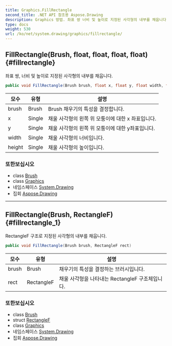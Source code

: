 ```yaml
---
title: Graphics.FillRectangle
second_title: .NET API 참조용 Aspose.Drawing
description: Graphics 방법. 좌표 쌍 너비 및 높이로 지정된 사각형의 내부를 채웁니다.
type: docs
weight: 530
url: /ko/net/system.drawing/graphics/fillrectangle/
---
```

## FillRectangle(Brush, float, float, float, float) {#fillrectangle}

좌표 쌍, 너비 및 높이로 지정된 사각형의 내부를 채웁니다.

```csharp
public void FillRectangle(Brush brush, float x, float y, float width, float height)
```

| 모수 | 유형 | 설명 |
| --- | --- | --- |
| brush | Brush | Brush 채우기의 특성을 결정합니다. |
| x | Single | 채울 사각형의 왼쪽 위 모퉁이에 대한 x 좌표입니다. |
| y | Single | 채울 사각형의 왼쪽 위 모퉁이에 대한 y좌표입니다. |
| width | Single | 채울 사각형의 너비입니다. |
| height | Single | 채울 사각형의 높이입니다. |

### 또한보십시오

* class [Brush](../../brush/)
* class [Graphics](../)
* 네임스페이스 [System.Drawing](../../graphics/)
* 집회 [Aspose.Drawing](../../../)

---

## FillRectangle(Brush, RectangleF) {#fillrectangle_1}

RectangleF 구조로 지정된 사각형의 내부를 채웁니다.

```csharp
public void FillRectangle(Brush brush, RectangleF rect)
```

| 모수 | 유형 | 설명 |
| --- | --- | --- |
| brush | Brush | 채우기의 특성을 결정하는 브러시입니다. |
| rect | RectangleF | 채울 사각형을 나타내는 RectangleF 구조체입니다. |

### 또한보십시오

* class [Brush](../../brush/)
* struct [RectangleF](../../rectanglef/)
* class [Graphics](../)
* 네임스페이스 [System.Drawing](../../graphics/)
* 집회 [Aspose.Drawing](../../../)


